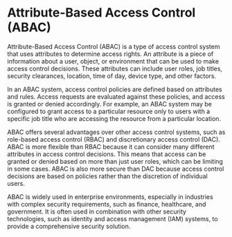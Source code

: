 # Attribute-Based Access Control (ABAC)

Attribute-Based Access Control (ABAC) is a type of access control system that uses attributes to determine access rights. An attribute is a piece of information about a user, object, or environment that can be used to make access control decisions. These attributes can include user roles, job titles, security clearances, location, time of day, device type, and other factors.

In an ABAC system, access control policies are defined based on attributes and rules. Access requests are evaluated against these policies, and access is granted or denied accordingly. For example, an ABAC system may be configured to grant access to a particular resource only to users with a specific job title who are accessing the resource from a particular location.

ABAC offers several advantages over other access control systems, such as role-based access control (RBAC) and discretionary access control (DAC). ABAC is more flexible than RBAC because it can consider many different attributes in access control decisions. This means that access can be granted or denied based on more than just user roles, which can be limiting in some cases. ABAC is also more secure than DAC because access control decisions are based on policies rather than the discretion of individual users.

ABAC is widely used in enterprise environments, especially in industries with complex security requirements, such as finance, healthcare, and government. It is often used in combination with other security technologies, such as identity and access management (IAM) systems, to provide a comprehensive security solution.

